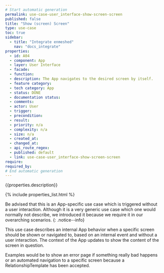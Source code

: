 ```yaml
---
# Start automatic generation
permalink: use-case-user_interface-show-screen-screen
published: false
title: "Show (screen) Screen"
type: use-case
toc: true
sidebar:
  - title: "Integrate enmeshed"
    nav: "docs_integrate"
properties:
  - id: A04
  - component: App
  - layer: User Interface
  - facade:
  - function:
  - description: The App navigates to the desired screen by itself.
  - feature category:
  - tech category: App
  - status: DONE
  - documentation status:
  - comments:
  - actor: User
  - trigger:
  - precondition:
  - result:
  - priority: n/a
  - complexity: n/a
  - size: n/a
  - created_at:
  - changed_at:
  - api_route_regex:
  - published: default
  - link: use-case-user_interface-show-screen-screen
require:
required_by:
# End automatic generation
---
```


{{properties.description}}

{% include properties_list.html %}

Be advised that this is an App-specific use case which is triggered without a user interaction. Although it is a very generic use case which one would normally not describe, we introduced it because we require it in our overarching scenarios.
{: .notice--info}

This use case describes an internal App behavior when a specific screen should be shown or navigated to, based on an internal event and without a user interaction. The context of the App updates to show the content of the screen in question.

Examples would be to show an error page if something really bad happens or an automated navigation to a specific screen because a RelationshipTemplate has been accepted.
